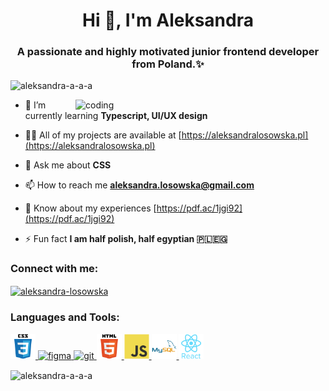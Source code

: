 <h1 align="center">Hi 👋, I'm Aleksandra</h1>
<h3 align="center">A passionate and highly motivated junior frontend developer from Poland.✨</h3>

<p align="left"> <img src="https://komarev.com/ghpvc/?username=aleksandra-a-a-a&label=Profile%20views&color=0e75b6&style=flat" alt="aleksandra-a-a-a" /> </p>
<img align="right" alt="coding" width="400" src="[https://giphy.com/stickers/transparent-NgurY1o4z080Jfoyzw](https://media3.giphy.com/media/v1.Y2lkPTc5MGI3NjExZjEzYTRlZjdjMjdkNzdlY2U5NTc4NGI5ZWZlYjlhMmE1MjVhZjYzZCZjdD1z/NgurY1o4z080Jfoyzw/giphy.gif)">

- 🌱 I’m currently learning **Typescript, UI/UX design**

- 👨‍💻 All of my projects are available at [https://aleksandralosowska.pl](https://aleksandralosowska.pl)

- 💬 Ask me about **CSS**

- 📫 How to reach me **aleksandra.losowska@gmail.com**

- 📄 Know about my experiences [https://pdf.ac/1jgi92](https://pdf.ac/1jgi92)

- ⚡ Fun fact **I am half polish, half egyptian 🇵🇱🇪🇬**

<h3 align="left">Connect with me:</h3>
<p align="left">
<a href="https://linkedin.com/in/aleksandra-losowska" target="blank"><img align="center" src="https://raw.githubusercontent.com/rahuldkjain/github-profile-readme-generator/master/src/images/icons/Social/linked-in-alt.svg" alt="aleksandra-losowska" height="30" width="40" /></a>
</p>

<h3 align="left">Languages and Tools:</h3>
<p align="left"> <a href="https://www.w3schools.com/css/" target="_blank" rel="noreferrer"> <img src="https://raw.githubusercontent.com/devicons/devicon/master/icons/css3/css3-original-wordmark.svg" alt="css3" width="40" height="40"/> </a> <a href="https://www.figma.com/" target="_blank" rel="noreferrer"> <img src="https://www.vectorlogo.zone/logos/figma/figma-icon.svg" alt="figma" width="40" height="40"/> </a> <a href="https://git-scm.com/" target="_blank" rel="noreferrer"> <img src="https://www.vectorlogo.zone/logos/git-scm/git-scm-icon.svg" alt="git" width="40" height="40"/> </a> <a href="https://www.w3.org/html/" target="_blank" rel="noreferrer"> <img src="https://raw.githubusercontent.com/devicons/devicon/master/icons/html5/html5-original-wordmark.svg" alt="html5" width="40" height="40"/> </a> <a href="https://developer.mozilla.org/en-US/docs/Web/JavaScript" target="_blank" rel="noreferrer"> <img src="https://raw.githubusercontent.com/devicons/devicon/master/icons/javascript/javascript-original.svg" alt="javascript" width="40" height="40"/> </a> <a href="https://www.mysql.com/" target="_blank" rel="noreferrer"> <img src="https://raw.githubusercontent.com/devicons/devicon/master/icons/mysql/mysql-original-wordmark.svg" alt="mysql" width="40" height="40"/> </a> <a href="https://reactjs.org/" target="_blank" rel="noreferrer"> <img src="https://raw.githubusercontent.com/devicons/devicon/master/icons/react/react-original-wordmark.svg" alt="react" width="40" height="40"/> </a> </p>

<p><img align="center" src="https://github-readme-stats.vercel.app/api/top-langs?username=aleksandra-a-a-a&show_icons=true&locale=en&layout=compact" alt="aleksandra-a-a-a" /></p>

